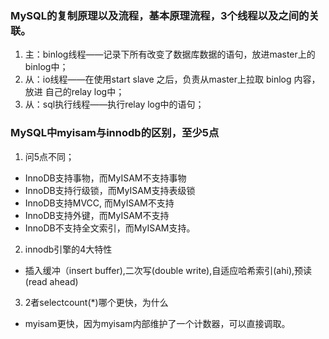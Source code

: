 ### MySQL的复制原理以及流程，基本原理流程，3个线程以及之间的关联。
1. 主：binlog线程——记录下所有改变了数据库数据的语句，放进master上的binlog中；
2. 从：io线程——在使用start slave 之后，负责从master上拉取 binlog 内容，放进 自己的relay log中；
3. 从：sql执行线程——执行relay log中的语句；

### MySQL中myisam与innodb的区别，至少5点
1. 问5点不同；
* InnoDB支持事物，而MyISAM不支持事物
* InnoDB支持行级锁，而MyISAM支持表级锁
* InnoDB支持MVCC, 而MyISAM不支持
* InnoDB支持外键，而MyISAM不支持
* InnoDB不支持全文索引，而MyISAM支持。
2. innodb引擎的4大特性
* 插入缓冲（insert buffer),二次写(double write),自适应哈希索引(ahi),预读(read ahead)
3. 2者selectcount(*)哪个更快，为什么
* myisam更快，因为myisam内部维护了一个计数器，可以直接调取。
